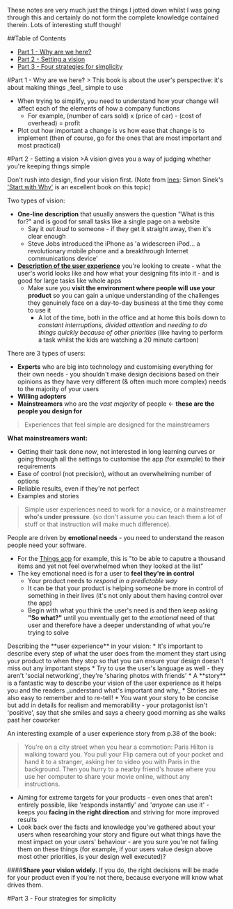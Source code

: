 These notes are very much just the things I jotted down whilst I was going through this and certainly do not form the complete knowledge contained therein. Lots of interesting stuff though!

##Table of Contents
* [Part 1 - Why are we here?](#part1)
* [Part 2 - Setting a vision](#part2)
* [Part 3 - Four strategies for simplicity](#part3)

<a name="part1"/>
#Part 1 - Why are we here?
> This book is about the user's perspective: it's about making things _feel_ simple to use

* When trying to simplify, you need to understand how your change will affect each of the elements of how a company functions
  * For example, (number of cars sold) x (price of car) - (cost of overhead) = profit
* Plot out how important a change is vs how ease that change is to implement (then of course, go for the ones that are most important and most practical)

<a name="part2"/>
#Part 2 - Setting a vision
>A vision gives you a way of judging whether you're keeping things simple

Don't rush into design, find your vision first. (Note from [Ines](http://www.twitter.com/iteles): Simon Sinek's ['Start with Why'](http://www.amazon.co.uk/Start-With-Why-Leaders-Everyone/dp/0241958229) is an excellent book on this topic)

Two types of vision:
* **One-line description** that usually answers the question "What is this for?" and is good for small tasks like a single page on a website
  * Say it _out loud_ to someone - if they get it straight away, then it's clear enough
  * Steve Jobs introduced the iPhone as 'a widescreen iPod... a revolutionary mobile phone and a breakthrough Internet communications device'
* [**Description of the user experience**](#userexperience) you're looking to create - what the user's world looks like and how what your designing fits into it - and is good for large tasks like whole apps
  * Make sure you **visit the environment where people will use your product** so you can gain a unique understanding of the challenges they genuinely face on a day-to-day business at the time they come to use it
    * A lot of the time, both in the office and at home this boils down to _constant interruptions, divided attention_ and _needing to do things quickly because of other priorities_ (like having to perform a task whilst the kids are watching a 20 minute cartoon)

There are 3 types of users:
* **Experts** who are big into technology and customising everything for their own needs - you shouldn't make design decisions based on their opinions as they have very different (& often much more complex) needs to the majority of your users
* **Willing adopters**
* **Mainstreamers** who are the _vast majority_ of people <- **these are the people you design for**
>Experiences that feel simple are designed for the mainstreamers

**What mainstreamers want:**
* Getting their task done _now_, not interested in long learning curves or going through all the settings to customise the app (for example) to their requirements
* Ease of control (not precision), without an overwhelming number of options
* Reliable results, even if they're not perfect
* Examples and stories
>Simple user experiences need to work for a novice, or a mainstreamer **who's under pressure**.
(so don't assume you can teach them a lot of stuff or that instruction will make much difference).

People are driven by **emotional needs** - you need to understand the reason people need your software.
* For the [Things app](https://culturedcode.com/things/) for example, this is "to be able to caputre a thousand items and yet not feel overwhelmed when they looked at the list"
* The key emotional need is for a user to **feel they're in control**
  * Your product needs to _respond in a predictable way_
  * It can be that your product is helping someone be more in control of something in their lives (it's not only about them having control over the app)
  * Begin with what you think the user's need is and then keep asking **"So what?"** until you eventually get to the _emotional_ need of that user and therefore have a deeper understanding of what you're trying to solve

<a name="userexperience"/>
Describing the **user experience** in your vision:
* It's important to describe every step of what the user does from the moment they start using your product to when they stop so that you can ensure your design doesn't miss out any important steps
  * Try to use the user's language as well - they aren't 'social networking', they're 'sharing photos with friends'
* A **story** is a fantastic way to describe your vision of the user experience as it helps you and the readers _understand what's important and why_
  * Stories are also easy to remember and to re-tell!
  * You want your story to be concise but add in details for realism and memorability - your protagonist isn't 'positive', say that she smiles and says a cheery good morning as she walks past her coworker

An interesting example of a user experience story from p.38 of the book:
>You're on a city street when you hear a commotion: Paris Hilton is walking toward you. You pull your Flip camera out of your pocket and hand it to a stranger, asking her to video you with Paris in the background. Then you hurry to a nearby friend's house where you use her computer to share your movie online, without any instructions.

* Aiming for extreme targets for your products - even ones that aren't entirely possible, like 'responds instantly' and '_anyone_ can use it' - keeps you **facing in the right direction** and striving for more improved results
* Look back over the facts and knowledge you've gathered about your users when researching your story and figure out what things have the most impact on your users' behaviour - are you sure you're not failing them on these things (for example, if your users value design above most other priorities, is your design well executed)?

####**Share your vision widely**. If you do, the right decisions will be made for your product even if you're not there, because everyone will know what drives them.

<a name="part3"/>
#Part 3 - Four strategies for simplicity
